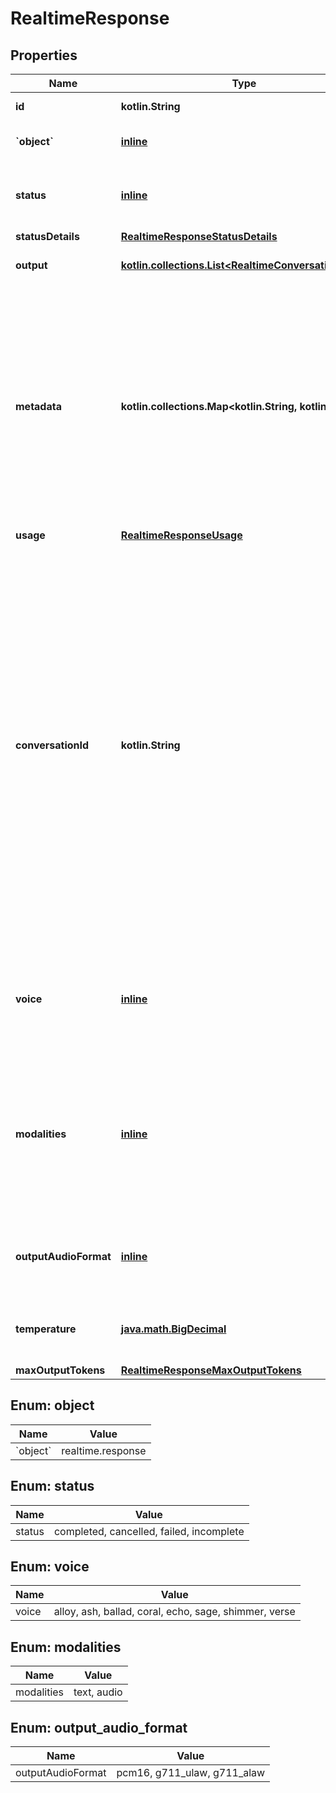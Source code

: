 
# RealtimeResponse

## Properties
| Name | Type | Description | Notes |
| ------------ | ------------- | ------------- | ------------- |
| **id** | **kotlin.String** | The unique ID of the response. |  [optional] |
| **&#x60;object&#x60;** | [**inline**](#&#x60;Object&#x60;) | The object type, must be &#x60;realtime.response&#x60;. |  [optional] |
| **status** | [**inline**](#Status) | The final status of the response (&#x60;completed&#x60;, &#x60;cancelled&#x60;, &#x60;failed&#x60;, or  &#x60;incomplete&#x60;).  |  [optional] |
| **statusDetails** | [**RealtimeResponseStatusDetails**](RealtimeResponseStatusDetails.md) |  |  [optional] |
| **output** | [**kotlin.collections.List&lt;RealtimeConversationItem&gt;**](RealtimeConversationItem.md) | The list of output items generated by the response. |  [optional] |
| **metadata** | **kotlin.collections.Map&lt;kotlin.String, kotlin.String&gt;** | Set of 16 key-value pairs that can be attached to an object. This can be useful for storing additional information about the object in a structured format, and querying for objects via API or the dashboard.   Keys are strings with a maximum length of 64 characters. Values are strings with a maximum length of 512 characters.  |  [optional] |
| **usage** | [**RealtimeResponseUsage**](RealtimeResponseUsage.md) |  |  [optional] |
| **conversationId** | **kotlin.String** | Which conversation the response is added to, determined by the &#x60;conversation&#x60; field in the &#x60;response.create&#x60; event. If &#x60;auto&#x60;, the response will be added to the default conversation and the value of &#x60;conversation_id&#x60; will be an id like &#x60;conv_1234&#x60;. If &#x60;none&#x60;, the response will not be added to any conversation and the value of &#x60;conversation_id&#x60; will be &#x60;null&#x60;. If responses are being triggered by server VAD, the response will be added to the default conversation, thus the &#x60;conversation_id&#x60; will be an id like &#x60;conv_1234&#x60;.  |  [optional] |
| **voice** | [**inline**](#Voice) | The voice the model used to respond. Current voice options are &#x60;alloy&#x60;, &#x60;ash&#x60;, &#x60;ballad&#x60;, &#x60;coral&#x60;, &#x60;echo&#x60; &#x60;sage&#x60;,  &#x60;shimmer&#x60; and &#x60;verse&#x60;.  |  [optional] |
| **modalities** | [**inline**](#kotlin.collections.List&lt;Modalities&gt;) | The set of modalities the model used to respond. If there are multiple modalities, the model will pick one, for example if &#x60;modalities&#x60; is &#x60;[\&quot;text\&quot;, \&quot;audio\&quot;]&#x60;, the model could be responding in either text or audio.  |  [optional] |
| **outputAudioFormat** | [**inline**](#OutputAudioFormat) | The format of output audio. Options are &#x60;pcm16&#x60;, &#x60;g711_ulaw&#x60;, or &#x60;g711_alaw&#x60;.  |  [optional] |
| **temperature** | [**java.math.BigDecimal**](java.math.BigDecimal.md) | Sampling temperature for the model, limited to [0.6, 1.2]. Defaults to 0.8.  |  [optional] |
| **maxOutputTokens** | [**RealtimeResponseMaxOutputTokens**](RealtimeResponseMaxOutputTokens.md) |  |  [optional] |


<a id="`Object`"></a>
## Enum: object
| Name | Value |
| ---- | ----- |
| &#x60;object&#x60; | realtime.response |


<a id="Status"></a>
## Enum: status
| Name | Value |
| ---- | ----- |
| status | completed, cancelled, failed, incomplete |


<a id="Voice"></a>
## Enum: voice
| Name | Value |
| ---- | ----- |
| voice | alloy, ash, ballad, coral, echo, sage, shimmer, verse |


<a id="kotlin.collections.List<Modalities>"></a>
## Enum: modalities
| Name | Value |
| ---- | ----- |
| modalities | text, audio |


<a id="OutputAudioFormat"></a>
## Enum: output_audio_format
| Name | Value |
| ---- | ----- |
| outputAudioFormat | pcm16, g711_ulaw, g711_alaw |



